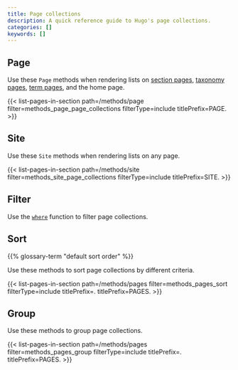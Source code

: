```yaml
---
title: Page collections
description: A quick reference guide to Hugo's page collections.
categories: []
keywords: []
---
```


## Page

Use these `Page` methods when rendering lists on [section pages](g), [taxonomy pages](g), [term pages](g), and the home page.

{{< list-pages-in-section path=/methods/page filter=methods_page_page_collections filterType=include titlePrefix=PAGE. >}}

## Site

Use these `Site` methods when rendering lists on any page.

{{< list-pages-in-section path=/methods/site filter=methods_site_page_collections filterType=include titlePrefix=SITE. >}}

## Filter

Use the [`where`] function to filter page collections.

[`where`]: /functions/collections/where/

## Sort

{{% glossary-term "default sort order" %}}

Use these methods to sort page collections by different criteria.

{{< list-pages-in-section path=/methods/pages filter=methods_pages_sort filterType=include titlePrefix=. titlePrefix=PAGES. >}}

## Group

Use these methods to group page collections.

{{< list-pages-in-section path=/methods/pages filter=methods_pages_group filterType=include titlePrefix=. titlePrefix=PAGES. >}}
